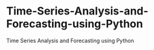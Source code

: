 # Time-Series-Analysis-and-Forecasting-using-Python
Time Series Analysis and Forecasting using Python
